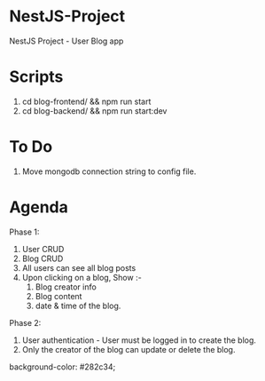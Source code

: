 # NestJS-Project
NestJS Project - User Blog app


# Scripts

1. cd blog-frontend/ && npm run start
2. cd blog-backend/ && npm run start:dev

# To Do
1. Move mongodb connection string to config file.

# Agenda

Phase 1:

1. User CRUD
2. Blog CRUD
3. All users can see all blog posts
4. Upon clicking on a blog, 
    Show :-
    1. Blog creator info
    2. Blog content
    3. date & time of the blog.

Phase 2:
1. User authentication - User must be logged in to create the blog.
2. Only the creator of the blog can update or delete the blog.



background-color: #282c34;